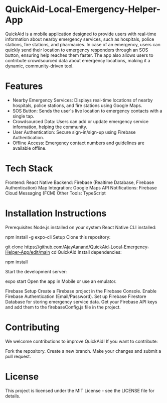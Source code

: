 # QuickAid-Local-Emergency-Helper-App
QuickAid is a mobile application designed to provide users with real-time information about nearby emergency services, such as hospitals, police stations, fire stations, and pharmacies. In case of an emergency, users can quickly send their location to emergency responders through an SOS button, ensuring help reaches them faster. The app also allows users to contribute crowdsourced data about emergency locations, making it a dynamic, community-driven tool.

# Features
* Nearby Emergency Services: Displays real-time locations of nearby hospitals, police stations, and fire stations using Google Maps.
* SOS Button: Sends the user's live location to emergency contacts with a single tap.
* Crowdsourced Data: Users can add or update emergency service information, helping the community.
* User Authentication: Secure sign-in/sign-up using Firebase Authentication.
* Offline Access: Emergency contact numbers and guidelines are available offline.

# Tech Stack
Frontend: React Native
Backend: Firebase (Realtime Database, Firebase Authentication)
Map Integration: Google Maps API
Notifications: Firebase Cloud Messaging (FCM)
Other Tools: TypeScript

# Installation Instructions
Prerequisites
Node.js installed on your system
React Native CLI installed:

npm install -g expo-cli
Setup
Clone this repository:

git clone https://github.com/AjayAanand/QuickAid-Local-Emergency-Helper-App/edit/main
cd QuickAid
Install dependencies:

npm install

Start the development server:

expo start
Open the app in Mobile or use an emulator.

Firebase Setup
Create a Firebase project in the Firebase Console.
Enable Firebase Authentication (Email/Password).
Set up Firebase Firestore Database for storing emergency service data.
Get your Firebase API keys and add them to the firebaseConfig.js file in the project.


# Contributing
We welcome contributions to improve QuickAid! If you want to contribute:

Fork the repository.
Create a new branch.
Make your changes and submit a pull request.


# License
This project is licensed under the MIT License - see the LICENSE file for details.




